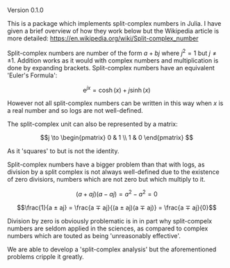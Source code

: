 Version 0.1.0

This is a package which implements split-complex numbers in Julia.
I have given a brief overview of how they work below but the Wikipedia article is more detailed: https://en.wikipedia.org/wiki/Split-complex_number

Split-complex numbers are number of the form $a + bj$ where $j^2 = 1$ but $j \neq ±1$.
Addition works as it would with complex numbers and multiplication is done by expanding brackets.
Split-complex numbers have an equivalent 'Euler's Formula':

$$\mathrm{e}^{jx} = \cosh(x) + j \sinh(x)$$

However not all split-complex numbers can be written in this way when $x$ is a real number and so logs are not well-defined.

The split-complex unit can also be represented by a matrix:

$$j \to \begin{pmatrix}
0 & 1 \\
1 & 0
\end{pmatrix}
$$

As it 'squares' to but is not the identity.

Split-complex numbers have a bigger problem than that with logs, as division by a split complex is not always well-defined due to the existence of zero divisiors, numbers which are not zero but which multiply to it.

$$(a + a j)(a - a j) = a^2 - a^2 = 0$$

$$\frac{1}{a ± aj} = \frac{a ∓ aj}{(a ± aj)(a ∓ aj)} = \frac{a ∓ aj}{0}$$

Division by zero is obviously problematic is in in part why split-compelx numbers are seldom applied in the sciences, as compared to complex numbers which are touted as being 'unreasonably effective'.

We are able to develop a 'split-complex analysis' but the aforementioned problems cripple it greatly.
